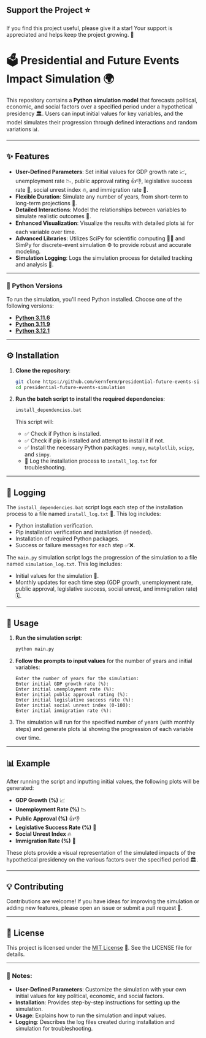 ## Support the Project ⭐

If you find this project useful, please give it a star! Your support is appreciated and helps keep the project growing. 🌟


# 🗳️ Presidential and Future Events Impact Simulation 🌍

This repository contains a **Python simulation model** that forecasts political, economic, and social factors over a specified period under a hypothetical presidency 🏛️. Users can input initial values for key variables, and the model simulates their progression through defined interactions and random variations 📊.

---

## ✨ Features

- **User-Defined Parameters**: Set initial values for GDP growth rate 📈, unemployment rate 📉, public approval rating 👍👎, legislative success rate 📜, social unrest index 🔥, and immigration rate 🛂.
- **Flexible Duration**: Simulate any number of years, from short-term to long-term projections 📆.
- **Detailed Interactions**: Model the relationships between variables to simulate realistic outcomes 🎯.
- **Enhanced Visualization**: Visualize the results with detailed plots 📊 for each variable over time.
- **Advanced Libraries**: Utilizes SciPy for scientific computing 🧑‍🔬 and SimPy for discrete-event simulation ⚙️ to provide robust and accurate modeling.
- **Simulation Logging**: Logs the simulation process for detailed tracking and analysis 📝.

---

### 🐍 Python Versions

To run the simulation, you'll need Python installed. Choose one of the following versions:

- [**Python 3.11.6**](https://github.com/KernFerm/Py3.11.6installer)
- [**Python 3.11.9**](https://github.com/KernFerm/Py3.11.9installer)
- [**Python 3.12.1**](https://github.com/KernFerm/Py3.12.1-installer-batch)

---

## ⚙️ Installation

1. **Clone the repository**:

    ```bash
    git clone https://github.com/kernferm/presidential-future-events-simulation.git
    cd presidential-future-events-simulation
    ```

2. **Run the batch script to install the required dependencies**:

    ```bash
    install_dependencies.bat
    ```

    This script will:
    - ✅ Check if Python is installed.
    - ✅ Check if pip is installed and attempt to install it if not.
    - ✅ Install the necessary Python packages: `numpy`, `matplotlib`, `scipy`, and `simpy`.
    - 📝 Log the installation process to `install_log.txt` for troubleshooting.

---

## 📝 Logging

The `install_dependencies.bat` script logs each step of the installation process to a file named `install_log.txt` 📄. This log includes:

- Python installation verification.
- Pip installation verification and installation (if needed).
- Installation of required Python packages.
- Success or failure messages for each step ✅❌.

The `main.py` simulation script logs the progression of the simulation to a file named `simulation_log.txt`. This log includes:

- Initial values for the simulation 🧐.
- Monthly updates for each time step (GDP growth, unemployment rate, public approval, legislative success, social unrest, and immigration rate) 🗓️.

---

## 🚀 Usage

1. **Run the simulation script**:

    ```bash
    python main.py
    ```

2. **Follow the prompts to input values** for the number of years and initial variables:

    ```plaintext
    Enter the number of years for the simulation: 
    Enter initial GDP growth rate (%): 
    Enter initial unemployment rate (%): 
    Enter initial public approval rating (%): 
    Enter initial legislative success rate (%): 
    Enter initial social unrest index (0-100): 
    Enter initial immigration rate (%): 
    ```

3. The simulation will run for the specified number of years (with monthly steps) and generate plots 📊 showing the progression of each variable over time.

---

## 📊 Example

After running the script and inputting initial values, the following plots will be generated:

- **GDP Growth (%)** 📈
- **Unemployment Rate (%)** 📉
- **Public Approval (%)** 👍👎
- **Legislative Success Rate (%)** 📜
- **Social Unrest Index** 🔥
- **Immigration Rate (%)** 🛂

These plots provide a visual representation of the simulated impacts of the hypothetical presidency on the various factors over the specified period 🏛️.

---

## 💡 Contributing

Contributions are welcome! If you have ideas for improving the simulation or adding new features, please open an issue or submit a pull request 🙌.

---

## 📜 License

This project is licensed under the [MIT License](https://github.com/KernFerm/Presidential-Future-Events-Impact-Simulation/blob/main/LICENSE) 📄. See the LICENSE file for details.

---

### 📝 Notes:

- **User-Defined Parameters**: Customize the simulation with your own initial values for key political, economic, and social factors.
- **Installation**: Provides step-by-step instructions for setting up the simulation.
- **Usage**: Explains how to run the simulation and input values.
- **Logging**: Describes the log files created during installation and simulation for troubleshooting.

